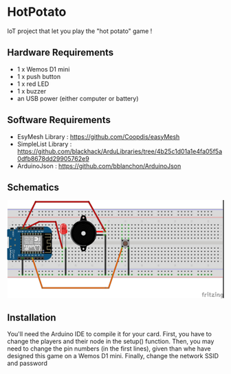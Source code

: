 # HotPotato
IoT project that let you play the "hot potato" game !

Hardware Requirements
-------------
 * 1 x Wemos D1 mini
 * 1 x push button
 * 1 x red LED
 * 1 x buzzer
 * an USB power (either computer or battery)

Software Requirements
-------------
 * EsyMesh Library : https://github.com/Coopdis/easyMesh
 * SimpleList Library : https://github.com/blackhack/ArduLibraries/tree/4b25c1d01a1e4fa05f5a0dfb8678dd29905762e9
 * ArduinoJson : https://github.com/bblanchon/ArduinoJson

Schematics
-------------
![Schematics](./Patate_breadboard.jpg)

Installation
-------------
You'll need the Arduino IDE to compile it for your card.
First, you have to change the players and their node in the setup() function. Then, you may need to change the pin numbers (in the first lines), given than whe have designed this game on a Wemos D1 mini. Finally, change the network SSID and password

